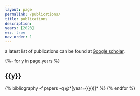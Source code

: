 ```yaml
---
layout: page
permalink: /publications/
title: publications
description:
years: [2023]
nav: true
nav_order: 1
---
```

a latest list of publications can be found at [Google scholar](https://scholar.google.com/citations?user=dxP6Y_oAAAAJ&hl=en).

<!-- _pages/publications.md -->

<div class="publications">

{%- for y in page.years %}
  <h2 class="year">{{y}}</h2>
  {% bibliography -f papers -q @*[year={{y}}]* %}
{% endfor %}

</div>
